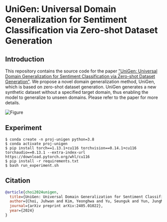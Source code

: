 # UniGen: Universal Domain Generalization for Sentiment Classification via Zero-shot Dataset Generation

## Introduction

This repository contains the source code for the paper ["UniGen: Universal Domain Generalization for Sentiment Classification via Zero-shot Dataset Generation"](https://arxiv.org/pdf/2405.01022). We propose a novel domain generalization method, UniGen, which is based on zero-shot dataset generation. UniGen generates a new synthetic dataset without a specified target domain, thus enabling the model to generalize to unseen domains. Please refer to the paper for more details.

![Figure](./unigen_figure.jpg)

## Experiment

```shell
$ conda create -n proj-unigen python=3.8
$ conda activate proj-unigen
$ pip install torch==1.13.1+cu116 torchvision==0.14.1+cu116 torchaudio==0.13.1 --extra-index-url https://download.pytorch.org/whl/cu116
$ pip install -r requirements.txt
$ bash run_experiment.sh
```

## Citation

```bibtex
@article{choi2024unigen,
  title={UniGen: Universal Domain Generalization for Sentiment Classification via Zero-shot Dataset Generation},
  author={Choi, Juhwan and Kim, Yeonghwa and Yu, Seunguk and Yun, JungMin and Kim, YoungBin},
  journal={arXiv preprint arXiv:2405.01022},
  year={2024}
}
```
